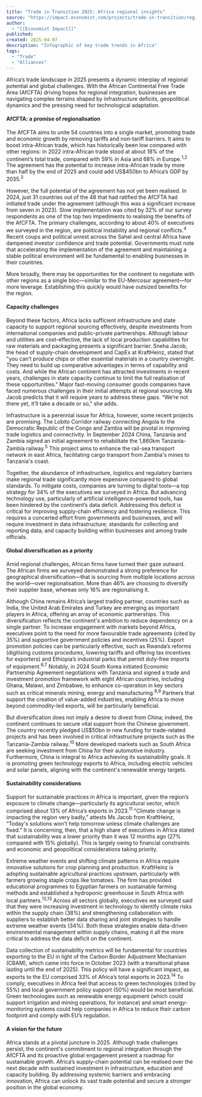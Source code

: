 ```yaml
---
title: "Trade in Transition 2025: Africa regional insights"
source: "https://impact.economist.com/projects/trade-in-transition/regional-analysis-africa/"
author:
  - "[[Economist Impact]]"
published:
created: 2025-04-07
description: "Infographic of key trade trends in Africa"
tags:
  - "Trade"
  - "Alliances"
---
```

Africa’s trade landscape in 2025 presents a dynamic interplay of regional potential and global challenges. With the African Continental Free Trade Area (AfCFTA) driving hopes for regional integration, businesses are navigating complex terrains shaped by infrastructure deficits, geopolitical dynamics and the pressing need for technological adaptation.

#### AfCFTA: a promise of regionalisation

The AfCFTA aims to unite 54 countries into a single market, promoting trade and economic growth by removing tariffs and non-tariff barriers. It aims to boost intra-African trade, which has historically been low compared with other regions: in 2022 intra-African trade stood at about 18% of the continent’s total trade, compared with 59% in Asia and 68% in Europe.<sup>1,2</sup> The agreement has the potential to increase intra-African trade by more than half by the end of 2025 and could add US$450bn to Africa’s GDP by 2035.<sup>3</sup>

However, the full potential of the agreement has not yet been realised. In 2024, just 31 countries out of the 48 that had ratified the AfCFTA had initiated trade under the agreement (although this was a significant increase from seven in 2023). Slow implementation was cited by 32% of our survey respondents as one of the top two impediments to realising the benefits of the AfCFTA. The primary challenges, according to about 40% of executives we surveyed in the region, are political instability and regional conflicts.<sup>4</sup> Recent coups and political unrest across the Sahel and central Africa have dampened investor confidence and trade potential. Governments must note that accelerating the implementation of the agreement and maintaining a stable political environment will be fundamental to enabling businesses in their countries.

More broadly, there may be opportunities for the continent to negotiate with other regions as a single bloc—similar to the EU-Mercosur agreement—for more leverage. Establishing this quickly would have outsized benefits for the region.

#### Capacity challenges

Beyond these factors, Africa lacks sufficient infrastructure and state capacity to support regional sourcing effectively, despite investments from international companies and public-private partnerships. Although labour and utilities are cost-effective, the lack of local production capabilities for raw materials and packaging presents a significant barrier. Sneha Jacob, the head of supply-chain development and CapEx at KraftHeinz, stated that "you can’t produce chips or other essential materials in a country overnight. They need to build up comparative advantages in terms of capability and costs. And while the African continent has attracted investments in recent years, challenges in state capacity continue to limit the full realisation of these opportunities." Major fast-moving consumer goods companies have faced numerous challenges in their initial attempts at regional sourcing. Ms Jacob predicts that it will require years to address these gaps. “We’re not there yet, it’ll take a decade or so,” she adds.

Infrastructure is a perennial issue for Africa, however, some recent projects are promising. The Lobito Corridor railway connecting Angola to the Democratic Republic of the Congo and Zambia will be pivotal in improving trade logistics and connectivity. In September 2024 China, Tanzania and Zambia signed an initial agreement to rehabilitate the 1,860km Tanzania-Zambia railway.<sup>5</sup> This project aims to enhance the rail-sea transport network in east Africa, facilitating cargo transport from Zambia's mines to Tanzania's coast.

Together, the abundance of infrastructure, logistics and regulatory barriers make regional trade significantly more expensive compared to global standards. To mitigate costs, companies are turning to digital tools—a top strategy for 34% of the executives we surveyed in Africa. But advancing technology use, particularly of artificial intelligence-powered tools, has been hindered by the continent’s data deficit. Addressing this deficit is critical for improving supply-chain efficiency and fostering resilience. This requires a concerted effort from governments and businesses, and will require investment in data infrastructure; standards for collecting and reporting data; and capacity building within businesses and among trade officials.

#### Global diversification as a priority

Amid regional challenges, African firms have turned their gaze outward. The African firms we surveyed demonstrated a strong preference for geographical diversification—that is sourcing from multiple locations across the world—over regionalisation. More than 46% are choosing to diversify their supplier base, whereas only 16% are regionalising it.

Although China remains Africa’s largest trading partner, countries such as India, the United Arab Emirates and Turkey are emerging as important players in Africa, offering an array of economic partnerships. This diversification reflects the continent's ambition to reduce dependency on a single partner. To increase engagement with markets beyond Africa, executives point to the need for more favourable trade agreements (cited by 35%) and supportive government policies and incentives (25%). Export promotion policies can be particularly effective, such as Rwanda’s reforms (digitising customs procedures, lowering tariffs and offering tax incentives for exporters) and Ethiopia’s industrial parks that permit duty-free imports of equipment.<sup>6,7</sup> Notably, in 2024 South Korea initiated Economic Partnership Agreement negotiations with Tanzania and signed a trade and investment promotion framework with eight African countries, including Ghana, Malawi, and Zimbabwe, to enhance co-operation in key sectors such as critical minerals mining, energy and manufacturing.<sup>8,9</sup> Partners that support the creation of value-added industries, enabling Africa to move beyond commodity-led exports, will be particularly beneficial.

But diversification does not imply a desire to divest from China; indeed, the continent continues to secure vital support from the Chinese government. The country recently pledged US$50bn in new funding for trade-related projects and has been involved in critical infrastructure projects such as the Tanzania-Zambia railway.<sup>10</sup> More developed markets such as South Africa are seeking investment from China for their automotive industry. Furthermore, China is integral to Africa achieving its sustainability goals. It is promoting green technology exports to Africa, including electric vehicles and solar panels, aligning with the continent's renewable energy targets.

#### Sustainability considerations

Support for sustainable practices in Africa is important, given the region’s exposure to climate change—particularly its agricultural sector, which comprised about 13% of Africa’s exports in 2023.<sup>11</sup> "Climate change is impacting the region very badly,” attests Ms Jacob from KraftHeinz, “Today's solutions won't help tomorrow unless climate challenges are fixed." It is concerning, then, that a high share of executives in Africa stated that sustainability was a lower priority than it was 12 months ago (27% compared with 15% globally). This is largely owing to financial constraints and economic and geopolitical considerations taking priority.

Extreme weather events and shifting climate patterns in Africa require innovative solutions for crop planning and production. KraftHeinz is adopting sustainable agricultural practices upstream, particularly with farmers growing staple crops like tomatoes. The firm has provided educational programmes to Egyptian farmers on sustainable farming methods and established a hydroponic greenhouse in South Africa with local partners.<sup>12,13</sup> Across all sectors globally, executives we surveyed said that they were increasing investment in technology to identify climate risks within the supply chain (38%) and strengthening collaboration with suppliers to establish better data sharing and joint strategies to handle extreme weather events (34%). Both these strategies enable data-driven environmental management within supply chains, making it all the more critical to address the data deficit on the continent.

Data collection of sustainability metrics will be fundamental for countries exporting to the EU in light of the Carbon Border Adjustment Mechanism (CBAM), which came into force in October 2023 (with a transitional phase lasting until the end of 2025). This policy will have a significant impact, as exports to the EU comprised 33% of Africa’s total exports in 2023.<sup>14</sup> To comply, executives in Africa feel that access to green technologies (cited by 55%) and local government policy support (50%) would be most beneficial. Green technologies such as renewable energy equipment (which could support irrigation and mining operations, for instance) and smart energy-monitoring systems could help companies in Africa to reduce their carbon footprint and comply with EU’s regulation.

#### A vision for the future

Africa stands at a pivotal juncture in 2025. Although trade challenges persist, the continent's commitment to regional integration through the AfCFTA and its proactive global engagement present a roadmap for sustainable growth. Africa’s supply-chain potential can be realised over the next decade with sustained investment in infrastructure, education and capacity building. By addressing systemic barriers and embracing innovation, Africa can unlock its vast trade potential and secure a stronger position in the global economy.
